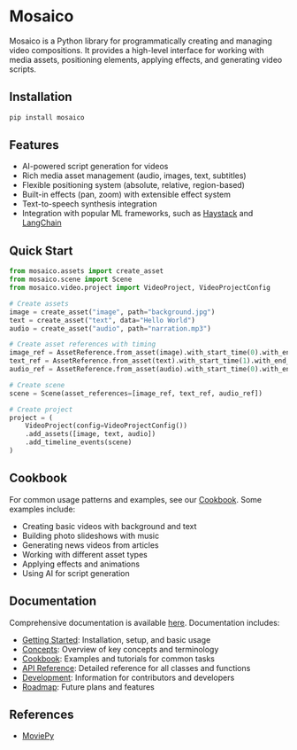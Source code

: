 # Mosaico

Mosaico is a Python library for programmatically creating and managing video compositions. It provides a high-level interface for working with media assets, positioning elements, applying effects, and generating video scripts.

## Installation

```bash
pip install mosaico
```

## Features

- AI-powered script generation for videos
- Rich media asset management (audio, images, text, subtitles)
- Flexible positioning system (absolute, relative, region-based)
- Built-in effects (pan, zoom) with extensible effect system
- Text-to-speech synthesis integration
- Integration with popular ML frameworks, such as [Haystack](https://haystack.deepset.ai/) and [LangChain](https://www.langchain.com/)

## Quick Start

```python
from mosaico.assets import create_asset
from mosaico.scene import Scene
from mosaico.video.project import VideoProject, VideoProjectConfig

# Create assets
image = create_asset("image", path="background.jpg")
text = create_asset("text", data="Hello World")
audio = create_asset("audio", path="narration.mp3")

# Create asset references with timing
image_ref = AssetReference.from_asset(image).with_start_time(0).with_end_time(5)
text_ref = AssetReference.from_asset(text).with_start_time(1).with_end_time(4)
audio_ref = AssetReference.from_asset(audio).with_start_time(0).with_end_time(5)

# Create scene
scene = Scene(asset_references=[image_ref, text_ref, audio_ref])

# Create project
project = (
    VideoProject(config=VideoProjectConfig())
    .add_assets([image, text, audio])
    .add_timeline_events(scene)
)
```

## Cookbook

For common usage patterns and examples, see our [Cookbook](docs/cookbook/index.en.md). Some examples include:

- Creating basic videos with background and text
- Building photo slideshows with music
- Generating news videos from articles
- Working with different asset types
- Applying effects and animations
- Using AI for script generation

## Documentation

Comprehensive documentation is available [here](https://folhasp.github.io/mosaico). Documentation includes:

- [Getting Started](https://folhasp.github.io/mosaico): Installation, setup, and basic usage
- [Concepts](https://folhasp.github.io/mosaico/concepts): Overview of key concepts and terminology
- [Cookbook](https://folhasp.github.io/mosaico/cookbook): Examples and tutorials for common tasks
- [API Reference](https://folhasp.github.io/mosaico/api-reference): Detailed reference for all classes and functions
- [Development](https://folhasp.github.io/mosaico/development): Information for contributors and developers
- [Roadmap](https://folhasp.github.io/mosaico/roadmap): Future plans and features

## References

- [MoviePy](https://github.com/Zulko/moviepy)
